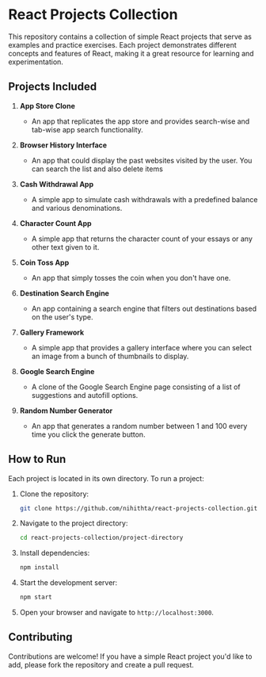 # React Projects Collection

This repository contains a collection of simple React projects that serve as examples and practice exercises. Each project demonstrates different concepts and features of React, making it a great resource for learning and experimentation.

## Projects Included

1. **App Store Clone**
   - An app that replicates the app store and provides search-wise and tab-wise app search functionality.

2. **Browser History Interface**
   - An app that could display the past websites visited by the user. You can search the list and also delete items

3. **Cash Withdrawal App**
   - A simple app to simulate cash withdrawals with a predefined balance and various denominations.

4. **Character Count App**
   - A simple app that returns the character count of your essays or any other text given to it.

5. **Coin Toss App**
   - An app that simply tosses the coin when you don't have one.
  
6. **Destination Search Engine**
   - An app containing a search engine that filters out destinations based on the user's type.
  
7. **Gallery Framework**
   - A simple app that provides a gallery interface where you can select an image from a bunch of thumbnails to display.
  
8. **Google Search Engine**
   - A clone of the Google Search Engine page consisting of a list of suggestions and autofill options.
     
9. **Random Number Generator**
   - An app that generates a random number between 1 and 100 every time you click the generate button.


## How to Run

Each project is located in its own directory. To run a project:

1. Clone the repository:
   ```bash
   git clone https://github.com/nihithta/react-projects-collection.git

2. Navigate to the project directory:
   ```bash
   cd react-projects-collection/project-directory
   ```

3. Install dependencies:
   ```bash
   npm install
   ```

4. Start the development server:
   ```bash
   npm start
   ```

5. Open your browser and navigate to `http://localhost:3000`.

## Contributing

Contributions are welcome! If you have a simple React project you'd like to add, please fork the repository and create a pull request.
